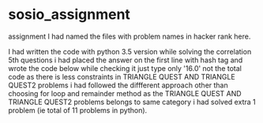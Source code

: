 # sosio_assignment
assignment
I had named the files with problem names in hacker rank  here.

I had written the code with python 3.5 version 
while solving the correlation 5th questions i had placed the answer on the first line with hash tag and wrote the code below 
while checking it just type only '16.0' not the total code
as there is less constraints in TRIANGLE QUEST AND TRIANGLE QUEST2 problems i had followed the diffferent approach other than choosing for loop and remainder method
as the TRIANGLE QUEST AND TRIANGLE QUEST2 problems belongs to same category i had solved extra 1 problem (ie total of 11 problems in python).



